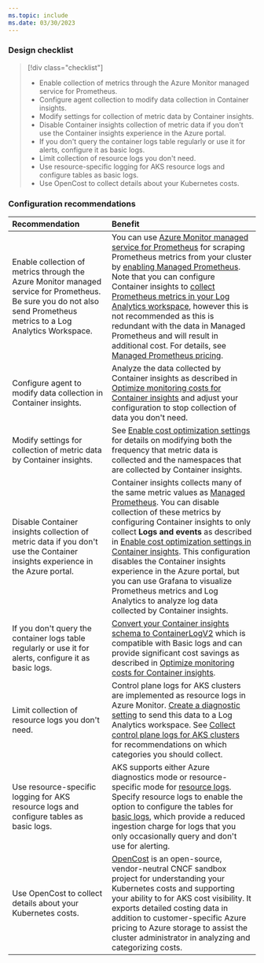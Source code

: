 ```yaml
---
ms.topic: include
ms.date: 03/30/2023
---
```


### Design checklist

> [!div class="checklist"]
> * Enable collection of metrics through the Azure Monitor managed service for Prometheus.
> * Configure agent collection to modify data collection in Container insights.
> * Modify settings for collection of metric data by Container insights.
> * Disable Container insights collection of metric data if you don't use the Container insights experience in the Azure portal.
> * If you don't query the container logs table regularly or use it for alerts, configure it as basic logs.
> * Limit collection of resource logs you don't need.
> * Use resource-specific logging for AKS resource logs and configure tables as basic logs.
> * Use OpenCost to collect details about your Kubernetes costs.

### Configuration recommendations

| Recommendation | Benefit |
|:---------------|:--------|
| Enable collection of metrics through the Azure Monitor managed service for Prometheus. Be sure you do not also send Prometheus metrics to a Log Analytics Workspace.  | You can use [Azure Monitor managed service for Prometheus](https://aka.ms/managedpromdocumentation) for scraping Prometheus metrics from your cluster by [enabling Managed Prometheus](../kubernetes-monitoring-enable.md). Note that you can configure Container insights to [collect Prometheus metrics in your Log Analytics workspace](../container-insights-prometheus-logs.md), however this is not recommended as this is redundant with the data in Managed Prometheus and will result in additional cost. For details, see [Managed Prometheus pricing](https://azure.microsoft.com/pricing/details/monitor/). |
| Configure agent to modify data collection in Container insights. |  Analyze the data collected by Container insights as described in [Optimize monitoring costs for Container insights](../container-insights-cost.md) and adjust your configuration to stop collection of data you don't need. |
| Modify settings for collection of metric data by Container insights. | See [Enable cost optimization settings](../container-insights-cost-config.md) for details on modifying both the frequency that metric data is collected and the namespaces that are collected by  Container insights. |
| Disable Container insights collection of metric data if you don't use the Container insights experience in the Azure portal. | Container insights collects many of the same metric values as [Managed Prometheus](../kubernetes-monitoring-enable.md). You can disable collection of these metrics by configuring Container insights to only collect **Logs and events** as described in [Enable cost optimization settings in Container insights](../container-insights-cost-config.md#enable-cost-settings). This configuration disables the Container insights experience in the Azure portal, but you can use Grafana to visualize Prometheus metrics and Log Analytics to analyze log data collected by Container insights. |
| If you don't query the container logs table regularly or use it for alerts, configure it as basic logs. | [Convert your Container insights schema to ContainerLogV2](../container-insights-logs-schema.md) which is compatible with Basic logs and can provide significant cost savings as described in [Optimize monitoring costs for Container insights](../container-insights-cost.md#configure-pricing-tiers). |
| Limit collection of resource logs you don't need. | Control plane logs for AKS clusters are implemented as resource logs in Azure Monitor. [Create a diagnostic setting](/azure/aks/monitor-aks#aks-control-planeresource-logs) to send this data to a Log Analytics workspace. See [Collect control plane logs for AKS clusters](../monitor-kubernetes.md#collect-control-plane-logs-for-aks-clusters) for recommendations on which categories you should collect. | 
| Use resource-specific logging for AKS resource logs and configure tables as basic logs. | AKS supports either Azure diagnostics mode or resource-specific mode for [resource logs](/azure/aks/monitor-aks#aks-control-planeresource-logs). Specify resource logs to enable the option to configure the tables for [basic logs](../../logs/logs-table-plans.md), which provide a reduced ingestion charge for logs that you only occasionally query and don't use for alerting. |
| Use OpenCost to collect details about your Kubernetes costs. | [OpenCost](https://www.opencost.io/docs/configuration/azure) is an open-source, vendor-neutral CNCF sandbox project for understanding your Kubernetes costs and supporting your ability to for AKS cost visibility. It exports detailed costing data in addition to customer-specific Azure pricing to Azure storage to assist the cluster administrator in analyzing and categorizing costs. |
